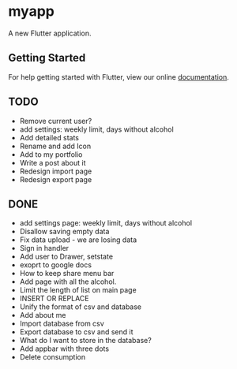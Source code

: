 # myapp

A new Flutter application.

## Getting Started

For help getting started with Flutter, view our online
[documentation](https://flutter.io/).


## TODO
* Remove current user?
* add settings: weekly limit, days without alcohol
* Add detailed stats
* Rename and add Icon
* Add to my portfolio
* Write a post about it
* Redesign import page
* Redesign export page


## DONE
* add settings page: weekly limit, days without alcohol
* Disallow saving empty data
* Fix data upload - we are losing data
* Sign in handler
* Add user to Drawer, setstate
* exoprt to google docs
* How to keep share menu bar
* Add page with all the alcohol.
* Limit the length of list on main page
* INSERT OR REPLACE
* Unify the format of csv and database
* Add about me
* Import database from csv
* Export database to csv and send it
* What do I want to store in the database?
* Add appbar with three dots
* Delete consumption
